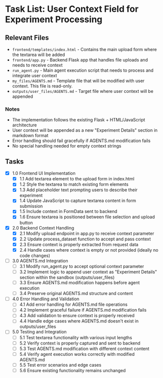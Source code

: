 # Task List: User Context Field for Experiment Processing

## Relevant Files

- `frontend/templates/index.html` - Contains the main upload form where the textarea will be added
- `frontend/app.py` - Backend Flask app that handles file uploads and needs to receive context
- `run_agent.py` - Main agent execution script that needs to process and integrate user context
- `my_files/AGENTS.md` - Template file that will be modified with user context. This file is read-only.
- `outputs/user_files/AGENTS.md` - Target file where user context will be appended

### Notes

- The implementation follows the existing Flask + HTML/JavaScript architecture
- User context will be appended as a new "Experiment Details" section in markdown format
- Error handling should fail gracefully if AGENTS.md modification fails
- No special handling needed for empty context strings

## Tasks

- [x] 1.0 Frontend UI Implementation
  - [x] 1.1 Add textarea element to the upload form in index.html
  - [x] 1.2 Style the textarea to match existing form elements
  - [x] 1.3 Add placeholder text prompting users to describe their experiment
  - [x] 1.4 Update JavaScript to capture textarea content in form submission
  - [x] 1.5 Include context in FormData sent to backend
  - [x] 1.6 Ensure textarea is positioned between file selection and upload button
- [x] 2.0 Backend Context Handling
  - [x] 2.1 Modify upload endpoint in app.py to receive context parameter
  - [x] 2.2 Update process_dataset function to accept and pass context
  - [x] 2.3 Ensure context is properly extracted from request data
  - [x] 2.4 Handle cases where context is empty or not provided (ideally no code changes)
- [ ] 3.0 AGENTS.md Integration
  - [ ] 3.1 Modify run_agent.py to accept optional context parameter
  - [ ] 3.2 Implement logic to append user context as "Experiment Details" section within the sandbox (outputs/user_files)
  - [ ] 3.3 Ensure AGENTS.md modification happens before agent execution
  - [ ] 3.4 Preserve original AGENTS.md structure and content
- [ ] 4.0 Error Handling and Validation
  - [ ] 4.1 Add error handling for AGENTS.md file operations
  - [ ] 4.2 Implement graceful failure if AGENTS.md modification fails
  - [ ] 4.3 Add validation to ensure context is properly received
  - [ ] 4.4 Handle edge cases where AGENTS.md doesn't exist in outputs/user_files
- [ ] 5.0 Testing and Integration
  - [ ] 5.1 Test textarea functionality with various input lengths
  - [ ] 5.2 Verify context is properly captured and sent to backend
  - [ ] 5.3 Test AGENTS.md modification with different context content
  - [ ] 5.4 Verify agent execution works correctly with modified AGENTS.md
  - [ ] 5.5 Test error scenarios and edge cases
  - [ ] 5.6 Ensure existing functionality remains unchanged 